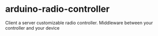 # arduino-radio-controller
Client a server customizable radio controller. Middleware between your controller and your device
